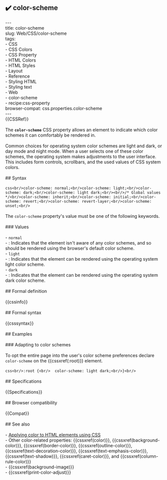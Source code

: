 ## ✔️ color-scheme 
 ---<br/>title: color-scheme<br/>slug: Web/CSS/color-scheme<br/>tags:<br/>  - CSS<br/>  - CSS Colors<br/>  - CSS Property<br/>  - HTML Colors<br/>  - HTML Styles<br/>  - Layout<br/>  - Reference<br/>  - Styling HTML<br/>  - Styling text<br/>  - Web<br/>  - color-scheme<br/>  - recipe:css-property<br/>browser-compat: css.properties.color-scheme<br/>---<br/>{{CSSRef}}<br/><br/>The **`color-scheme`** CSS property allows an element to indicate which color schemes it can comfortably be rendered in.<br/><br/>Common choices for operating system color schemes are light and dark, or day mode and night mode. When a user selects one of these color schemes, the operating system makes adjustments to the user interface. This includes form controls, scrollbars, and the used values of CSS system colors.<br/><br/>## Syntax<br/><br/>```css<br/>color-scheme: normal;<br/>color-scheme: light;<br/>color-scheme: dark;<br/>color-scheme: light dark;<br/><br/>/* Global values */<br/>color-scheme: inherit;<br/>color-scheme: initial;<br/>color-scheme: revert;<br/>color-scheme: revert-layer;<br/>color-scheme: unset;<br/>```<br/><br/>The `color-scheme` property's value must be one of the following keywords.<br/><br/>### Values<br/><br/>- `normal`<br/>  - : Indicates that the element isn't aware of any color schemes, and so should be rendered using the browser's default color scheme.<br/>- `light`<br/>  - : Indicates that the element can be rendered using the operating system light color scheme.<br/>- `dark`<br/>  - : Indicates that the element can be rendered using the operating system dark color scheme.<br/><br/>## Formal definition<br/><br/>{{cssinfo}}<br/><br/>## Formal syntax<br/><br/>{{csssyntax}}<br/><br/>## Examples<br/><br/>### Adapting to color schemes<br/><br/>To opt the entire page into the user's color scheme preferences declare `color-scheme` on the {{cssxref(:root)}} element.<br/><br/>```css<br/>:root {<br/>  color-scheme: light dark;<br/>}<br/>```<br/><br/>## Specifications<br/><br/>{{Specifications}}<br/><br/>## Browser compatibility<br/><br/>{{Compat}}<br/><br/>## See also<br/><br/>- [Applying color to HTML elements using CSS](/en-US/docs/Web/HTML/Applying_color)<br/>- Other color-related properties: {{cssxref(color)}}, {{cssxref(background-color)}}, {{cssxref(border-color)}}, {{cssxref(outline-color)}}, {{cssxref(text-decoration-color)}}, {{cssxref(text-emphasis-color)}}, {{cssxref(text-shadow)}}, {{cssxref(caret-color)}}, and {{cssxref(column-rule-color)}}<br/>- {{cssxref(background-image)}}<br/>- {{cssxref(print-color-adjust)}}<br/>